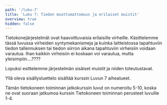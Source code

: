 ```yaml
---
path: '/luku-7'
title: 'Luku 7: Tiedon muuttumattomuus ja erilaiset muistit'
overview: true
hidden: false
---
```


Tietokonejärjestelmät ovat haavoittuvaisia erilaisille virheille. Käsittelemme tässä luvussa virheiden syntymekanismeja ja kuinka laitteistossa tapahtuviin tiedon tallennuksen tai tiedon siirron aikana tapahtuviin virheisiin voidaan varautua. Ihan kaikkin virheisiin ei koskaan voi varautua, mutta yleisimpiin....????

Lopuksi esittelemme järjestelmän sisäiset muistit ja niiden toteutustavat.




<please-login></please-login>

<pages-in-this-section></pages-in-this-section>

Yllä oleva sisällysluettelo sisältää kurssin Luvun 7 aihealueet.

Tämän tietokoneen toiminnan jatkokurssin luvut on numeroitu 5-10, koska ne ovat suoraan jatkumoa kurssin Tietokoneen toiminnan perusteet luvuille 1-4.

<exercises-in-this-section></exercises-in-this-section>
